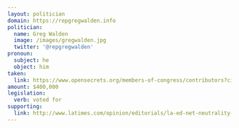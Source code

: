 ```yaml
---
layout: politician
domain: https://repgregwalden.info
politician:
  name: Greg Walden
  image: /images/gregwalden.jpg
  twitter: '@repgregwalden'
pronoun:
  subject: he
  object: him
taken:
  link: https://www.opensecrets.org/members-of-congress/contributors?cid=N00007690&cycle=CAREER&type=I
amount: $400,000
legislation: 
  verb: voted for
supporting:
  link: http://www.latimes.com/opinion/editorials/la-ed-net-neutrality-congress-20170814-story.html
---
```

